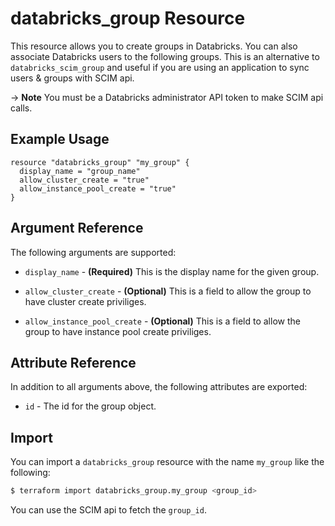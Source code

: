 # databricks_group Resource

This resource allows you to create groups in Databricks. You can also associate Databricks users to the following groups. 
This is an alternative to `databricks_scim_group` and useful if you are using an application to sync users & groups with SCIM 
api.

-> **Note** You must be a Databricks administrator API token to make SCIM api calls. 

## Example Usage

```hcl
resource "databricks_group" "my_group" {
  display_name = "group_name"
  allow_cluster_create = "true"
  allow_instance_pool_create = "true"
}
```
## Argument Reference

The following arguments are supported:

* `display_name` -  **(Required)** This is the display name for the given group.

* `allow_cluster_create` -  **(Optional)** This is a field to allow the group to have cluster create priviliges.

* `allow_instance_pool_create` -  **(Optional)** This is a field to allow the group to have instance pool create priviliges.

## Attribute Reference

In addition to all arguments above, the following attributes are exported:

* `id` -  The id for the group object.

## Import

You can import a `databricks_group` resource with the name `my_group` like the following:

```bash
$ terraform import databricks_group.my_group <group_id>
```

You can use the SCIM api to fetch the `group_id`.
